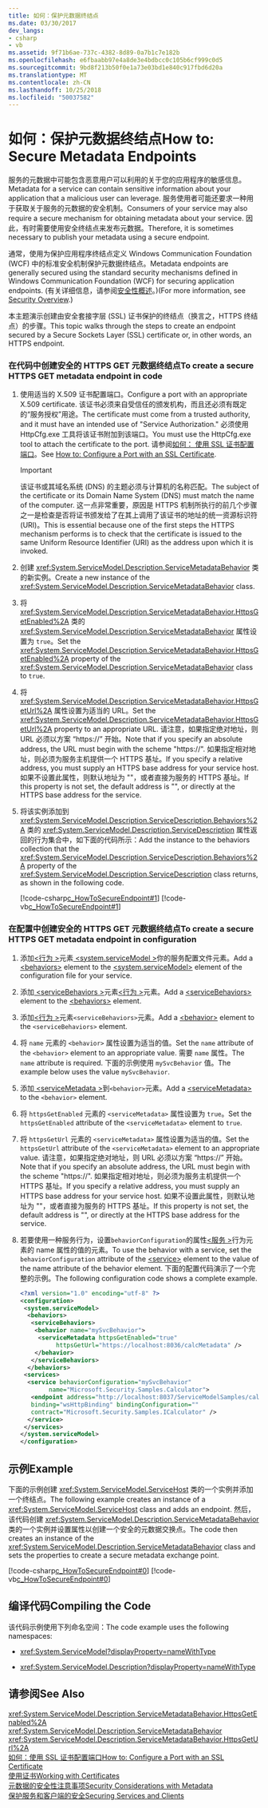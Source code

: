 ```yaml
---
title: 如何：保护元数据终结点
ms.date: 03/30/2017
dev_langs:
- csharp
- vb
ms.assetid: 9f71b6ae-737c-4382-8d89-0a7b1c7e182b
ms.openlocfilehash: e6fbaabb97e4a8de3e4bdbcc0c105b6cf999c0d5
ms.sourcegitcommit: 9bd8f213b50f0e1a73e03bd1e840c917fbd6d20a
ms.translationtype: MT
ms.contentlocale: zh-CN
ms.lasthandoff: 10/25/2018
ms.locfileid: "50037582"
---
```

# <a name="how-to-secure-metadata-endpoints"></a><span data-ttu-id="9746d-102">如何：保护元数据终结点</span><span class="sxs-lookup"><span data-stu-id="9746d-102">How to: Secure Metadata Endpoints</span></span>
<span data-ttu-id="9746d-103">服务的元数据中可能包含恶意用户可以利用的关于您的应用程序的敏感信息。</span><span class="sxs-lookup"><span data-stu-id="9746d-103">Metadata for a service can contain sensitive information about your application that a malicious user can leverage.</span></span> <span data-ttu-id="9746d-104">服务使用者可能还要求一种用于获取关于服务的元数据的安全机制。</span><span class="sxs-lookup"><span data-stu-id="9746d-104">Consumers of your service may also require a secure mechanism for obtaining metadata about your service.</span></span> <span data-ttu-id="9746d-105">因此，有时需要使用安全终结点来发布元数据。</span><span class="sxs-lookup"><span data-stu-id="9746d-105">Therefore, it is sometimes necessary to publish your metadata using a secure endpoint.</span></span>  
  
 <span data-ttu-id="9746d-106">通常，使用为保护应用程序终结点定义 Windows Communication Foundation (WCF) 中的标准安全机制保护元数据终结点。</span><span class="sxs-lookup"><span data-stu-id="9746d-106">Metadata endpoints are generally secured using the standard security mechanisms defined in Windows Communication Foundation (WCF) for securing application endpoints.</span></span> <span data-ttu-id="9746d-107">(有关详细信息，请参阅[安全性概述](../../../../docs/framework/wcf/feature-details/security-overview.md)。)</span><span class="sxs-lookup"><span data-stu-id="9746d-107">(For more information, see [Security Overview](../../../../docs/framework/wcf/feature-details/security-overview.md).)</span></span>  
  
 <span data-ttu-id="9746d-108">本主题演示创建由安全套接字层 (SSL) 证书保护的终结点（换言之，HTTPS 终结点）的步骤。</span><span class="sxs-lookup"><span data-stu-id="9746d-108">This topic walks through the steps to create an endpoint secured by a Secure Sockets Layer (SSL) certificate or, in other words, an HTTPS endpoint.</span></span>  
  
### <a name="to-create-a-secure-https-get-metadata-endpoint-in-code"></a><span data-ttu-id="9746d-109">在代码中创建安全的 HTTPS GET 元数据终结点</span><span class="sxs-lookup"><span data-stu-id="9746d-109">To create a secure HTTPS GET metadata endpoint in code</span></span>  
  
1.  <span data-ttu-id="9746d-110">使用适当的 X.509 证书配置端口。</span><span class="sxs-lookup"><span data-stu-id="9746d-110">Configure a port with an appropriate X.509 certificate.</span></span> <span data-ttu-id="9746d-111">该证书必须来自受信任的颁发机构，而且还必须有既定的“服务授权”用途。</span><span class="sxs-lookup"><span data-stu-id="9746d-111">The certificate must come from a trusted authority, and it must have an intended use of "Service Authorization."</span></span> <span data-ttu-id="9746d-112">必须使用 HttpCfg.exe 工具将该证书附加到该端口。</span><span class="sxs-lookup"><span data-stu-id="9746d-112">You must use the HttpCfg.exe tool to attach the certificate to the port.</span></span> <span data-ttu-id="9746d-113">请参阅[如何： 使用 SSL 证书配置端口](../../../../docs/framework/wcf/feature-details/how-to-configure-a-port-with-an-ssl-certificate.md)。</span><span class="sxs-lookup"><span data-stu-id="9746d-113">See [How to: Configure a Port with an SSL Certificate](../../../../docs/framework/wcf/feature-details/how-to-configure-a-port-with-an-ssl-certificate.md).</span></span>  
  
    > [!IMPORTANT]
    >  <span data-ttu-id="9746d-114">该证书或其域名系统 (DNS) 的主题必须与计算机的名称匹配。</span><span class="sxs-lookup"><span data-stu-id="9746d-114">The subject of the certificate or its Domain Name System (DNS) must match the name of the computer.</span></span> <span data-ttu-id="9746d-115">这一点非常重要，原因是 HTTPS 机制所执行的前几个步骤之一是检查是否将证书颁发给了在其上调用了该证书的地址的统一资源标识符 (URI)。</span><span class="sxs-lookup"><span data-stu-id="9746d-115">This is essential because one of the first steps the HTTPS mechanism performs is to check that the certificate is issued to the same Uniform Resource Identifier (URI) as the address upon which it is invoked.</span></span>  
  
2.  <span data-ttu-id="9746d-116">创建 <xref:System.ServiceModel.Description.ServiceMetadataBehavior> 类的新实例。</span><span class="sxs-lookup"><span data-stu-id="9746d-116">Create a new instance of the <xref:System.ServiceModel.Description.ServiceMetadataBehavior> class.</span></span>  
  
3.  <span data-ttu-id="9746d-117">将 <xref:System.ServiceModel.Description.ServiceMetadataBehavior.HttpsGetEnabled%2A> 类的 <xref:System.ServiceModel.Description.ServiceMetadataBehavior> 属性设置为 `true`。</span><span class="sxs-lookup"><span data-stu-id="9746d-117">Set the <xref:System.ServiceModel.Description.ServiceMetadataBehavior.HttpsGetEnabled%2A> property of the <xref:System.ServiceModel.Description.ServiceMetadataBehavior> class to `true`.</span></span>  
  
4.  <span data-ttu-id="9746d-118">将 <xref:System.ServiceModel.Description.ServiceMetadataBehavior.HttpsGetUrl%2A> 属性设置为适当的 URL。</span><span class="sxs-lookup"><span data-stu-id="9746d-118">Set the <xref:System.ServiceModel.Description.ServiceMetadataBehavior.HttpsGetUrl%2A> property to an appropriate URL.</span></span> <span data-ttu-id="9746d-119">请注意，如果指定绝对地址，则 URL 必须以方案 “https://” 开始。</span><span class="sxs-lookup"><span data-stu-id="9746d-119">Note that if you specify an absolute address, the URL must begin with the scheme "https://".</span></span> <span data-ttu-id="9746d-120">如果指定相对地址，则必须为服务主机提供一个 HTTPS 基址。</span><span class="sxs-lookup"><span data-stu-id="9746d-120">If you specify a relative address, you must supply an HTTPS base address for your service host.</span></span> <span data-ttu-id="9746d-121">如果不设置此属性，则默认地址为 ""，或者直接为服务的 HTTPS 基址。</span><span class="sxs-lookup"><span data-stu-id="9746d-121">If this property is not set, the default address is "", or directly at the HTTPS base address for the service.</span></span>  
  
5.  <span data-ttu-id="9746d-122">将该实例添加到 <xref:System.ServiceModel.Description.ServiceDescription.Behaviors%2A> 类的 <xref:System.ServiceModel.Description.ServiceDescription> 属性返回的行为集合中，如下面的代码所示：</span><span class="sxs-lookup"><span data-stu-id="9746d-122">Add the instance to the behaviors collection that the <xref:System.ServiceModel.Description.ServiceDescription.Behaviors%2A> property of the <xref:System.ServiceModel.Description.ServiceDescription> class returns, as shown in the following code.</span></span>  
  
     [!code-csharp[c_HowToSecureEndpoint#1](../../../../samples/snippets/csharp/VS_Snippets_CFX/c_howtosecureendpoint/cs/source.cs#1)]
     [!code-vb[c_HowToSecureEndpoint#1](../../../../samples/snippets/visualbasic/VS_Snippets_CFX/c_howtosecureendpoint/vb/source.vb#1)]  
  
### <a name="to-create-a-secure-https-get-metadata-endpoint-in-configuration"></a><span data-ttu-id="9746d-123">在配置中创建安全的 HTTPS GET 元数据终结点</span><span class="sxs-lookup"><span data-stu-id="9746d-123">To create a secure HTTPS GET metadata endpoint in configuration</span></span>  
  
1.  <span data-ttu-id="9746d-124">添加[\<行为 >](../../../../docs/framework/configure-apps/file-schema/wcf/behaviors.md)元素[ \<system.serviceModel >](../../../../docs/framework/configure-apps/file-schema/wcf/system-servicemodel.md)你的服务配置文件元素。</span><span class="sxs-lookup"><span data-stu-id="9746d-124">Add a [\<behaviors>](../../../../docs/framework/configure-apps/file-schema/wcf/behaviors.md) element to the [\<system.serviceModel>](../../../../docs/framework/configure-apps/file-schema/wcf/system-servicemodel.md) element of the configuration file for your service.</span></span>  
  
2.  <span data-ttu-id="9746d-125">添加[ \<serviceBehaviors >](../../../../docs/framework/configure-apps/file-schema/wcf/servicebehaviors.md)元素[\<行为 >](../../../../docs/framework/configure-apps/file-schema/wcf/behaviors.md)元素。</span><span class="sxs-lookup"><span data-stu-id="9746d-125">Add a [\<serviceBehaviors>](../../../../docs/framework/configure-apps/file-schema/wcf/servicebehaviors.md) element to the [\<behaviors>](../../../../docs/framework/configure-apps/file-schema/wcf/behaviors.md) element.</span></span>  
  
3.  <span data-ttu-id="9746d-126">添加[\<行为 >](../../../../docs/framework/configure-apps/file-schema/wcf/behavior-of-servicebehaviors.md)元素`<serviceBehaviors>`元素。</span><span class="sxs-lookup"><span data-stu-id="9746d-126">Add a [\<behavior>](../../../../docs/framework/configure-apps/file-schema/wcf/behavior-of-servicebehaviors.md) element to the `<serviceBehaviors>` element.</span></span>  
  
4.  <span data-ttu-id="9746d-127">将 `name` 元素的 `<behavior>` 属性设置为适当的值。</span><span class="sxs-lookup"><span data-stu-id="9746d-127">Set the `name` attribute of the `<behavior>` element to an appropriate value.</span></span> <span data-ttu-id="9746d-128">需要 `name` 属性。</span><span class="sxs-lookup"><span data-stu-id="9746d-128">The `name` attribute is required.</span></span> <span data-ttu-id="9746d-129">下面的示例使用 `mySvcBehavior` 值。</span><span class="sxs-lookup"><span data-stu-id="9746d-129">The example below uses the value `mySvcBehavior`.</span></span>  
  
5.  <span data-ttu-id="9746d-130">添加[ \<serviceMetadata >](../../../../docs/framework/configure-apps/file-schema/wcf/servicemetadata.md)到`<behavior>`元素。</span><span class="sxs-lookup"><span data-stu-id="9746d-130">Add a [\<serviceMetadata>](../../../../docs/framework/configure-apps/file-schema/wcf/servicemetadata.md) to the `<behavior>` element.</span></span>  
  
6.  <span data-ttu-id="9746d-131">将 `httpsGetEnabled` 元素的 `<serviceMetadata>` 属性设置为 `true`。</span><span class="sxs-lookup"><span data-stu-id="9746d-131">Set the `httpsGetEnabled` attribute of the `<serviceMetadata>` element to `true`.</span></span>  
  
7.  <span data-ttu-id="9746d-132">将 `httpsGetUrl` 元素的 `<serviceMetadata>` 属性设置为适当的值。</span><span class="sxs-lookup"><span data-stu-id="9746d-132">Set the `httpsGetUrl` attribute of the `<serviceMetadata>` element to an appropriate value.</span></span> <span data-ttu-id="9746d-133">请注意，如果指定绝对地址，则 URL 必须以方案 “https://” 开始。</span><span class="sxs-lookup"><span data-stu-id="9746d-133">Note that if you specify an absolute address, the URL must begin with the scheme "https://".</span></span> <span data-ttu-id="9746d-134">如果指定相对地址，则必须为服务主机提供一个 HTTPS 基址。</span><span class="sxs-lookup"><span data-stu-id="9746d-134">If you specify a relative address, you must supply an HTTPS base address for your service host.</span></span> <span data-ttu-id="9746d-135">如果不设置此属性，则默认地址为 ""，或者直接为服务的 HTTPS 基址。</span><span class="sxs-lookup"><span data-stu-id="9746d-135">If this property is not set, the default address is "", or directly at the HTTPS base address for the service.</span></span>  
  
8.  <span data-ttu-id="9746d-136">若要使用一种服务行为，设置`behaviorConfiguration`的属性[\<服务 >](../../../../docs/framework/configure-apps/file-schema/wcf/service.md)行为元素的 name 属性的值的元素。</span><span class="sxs-lookup"><span data-stu-id="9746d-136">To use the behavior with a service, set the `behaviorConfiguration` attribute of the [\<service>](../../../../docs/framework/configure-apps/file-schema/wcf/service.md) element to the value of the name attribute of the behavior element.</span></span> <span data-ttu-id="9746d-137">下面的配置代码演示了一个完整的示例。</span><span class="sxs-lookup"><span data-stu-id="9746d-137">The following configuration code shows a complete example.</span></span>  
  
    ```xml  
    <?xml version="1.0" encoding="utf-8" ?>  
    <configuration>  
     <system.serviceModel>  
      <behaviors>  
       <serviceBehaviors>  
        <behavior name="mySvcBehavior">  
         <serviceMetadata httpsGetEnabled="true"   
              httpsGetUrl="https://localhost:8036/calcMetadata" />  
        </behavior>  
       </serviceBehaviors>  
      </behaviors>  
     <services>  
      <service behaviorConfiguration="mySvcBehavior"   
            name="Microsoft.Security.Samples.Calculator">  
       <endpoint address="http://localhost:8037/ServiceModelSamples/calculator"  
       binding="wsHttpBinding" bindingConfiguration=""     
       contract="Microsoft.Security.Samples.ICalculator" />  
      </service>  
     </services>  
    </system.serviceModel>  
    </configuration>  
    ```  
  
## <a name="example"></a><span data-ttu-id="9746d-138">示例</span><span class="sxs-lookup"><span data-stu-id="9746d-138">Example</span></span>  
 <span data-ttu-id="9746d-139">下面的示例创建 <xref:System.ServiceModel.ServiceHost> 类的一个实例并添加一个终结点。</span><span class="sxs-lookup"><span data-stu-id="9746d-139">The following example creates an instance of a <xref:System.ServiceModel.ServiceHost> class and adds an endpoint.</span></span> <span data-ttu-id="9746d-140">然后，该代码创建 <xref:System.ServiceModel.Description.ServiceMetadataBehavior> 类的一个实例并设置属性以创建一个安全的元数据交换点。</span><span class="sxs-lookup"><span data-stu-id="9746d-140">The code then creates an instance of the <xref:System.ServiceModel.Description.ServiceMetadataBehavior> class and sets the properties to create a secure metadata exchange point.</span></span>  
  
 [!code-csharp[c_HowToSecureEndpoint#0](../../../../samples/snippets/csharp/VS_Snippets_CFX/c_howtosecureendpoint/cs/source.cs#0)]
 [!code-vb[c_HowToSecureEndpoint#0](../../../../samples/snippets/visualbasic/VS_Snippets_CFX/c_howtosecureendpoint/vb/source.vb#0)]  
  
## <a name="compiling-the-code"></a><span data-ttu-id="9746d-141">编译代码</span><span class="sxs-lookup"><span data-stu-id="9746d-141">Compiling the Code</span></span>  
 <span data-ttu-id="9746d-142">该代码示例使用下列命名空间：</span><span class="sxs-lookup"><span data-stu-id="9746d-142">The code example uses the following namespaces:</span></span>  
  
-   <xref:System.ServiceModel?displayProperty=nameWithType>  
  
-   <xref:System.ServiceModel.Description?displayProperty=nameWithType>  
  
## <a name="see-also"></a><span data-ttu-id="9746d-143">请参阅</span><span class="sxs-lookup"><span data-stu-id="9746d-143">See Also</span></span>  
 <xref:System.ServiceModel.Description.ServiceMetadataBehavior.HttpsGetEnabled%2A>  
 <xref:System.ServiceModel.Description.ServiceMetadataBehavior>  
 <xref:System.ServiceModel.Description.ServiceMetadataBehavior.HttpsGetUrl%2A>  
 [<span data-ttu-id="9746d-144">如何：使用 SSL 证书配置端口</span><span class="sxs-lookup"><span data-stu-id="9746d-144">How to: Configure a Port with an SSL Certificate</span></span>](../../../../docs/framework/wcf/feature-details/how-to-configure-a-port-with-an-ssl-certificate.md)  
 [<span data-ttu-id="9746d-145">使用证书</span><span class="sxs-lookup"><span data-stu-id="9746d-145">Working with Certificates</span></span>](../../../../docs/framework/wcf/feature-details/working-with-certificates.md)  
 [<span data-ttu-id="9746d-146">元数据的安全性注意事项</span><span class="sxs-lookup"><span data-stu-id="9746d-146">Security Considerations with Metadata</span></span>](../../../../docs/framework/wcf/feature-details/security-considerations-with-metadata.md)  
 [<span data-ttu-id="9746d-147">保护服务和客户端的安全</span><span class="sxs-lookup"><span data-stu-id="9746d-147">Securing Services and Clients</span></span>](../../../../docs/framework/wcf/feature-details/securing-services-and-clients.md)
